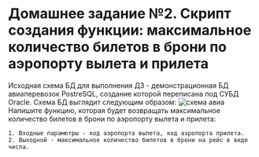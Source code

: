 # Домашнее задание №2. Скрипт создания функции: максимальное количество билетов в брони по аэропорту вылета и прилета
Исходная схема БД для выполнения ДЗ - демонстрационная БД авиаперевозок PostreSQL, создание которой переписана под СУБД Oracle. Схема БД выглядит следующим образом:
![схема авиа](https://github.com/itisDima/database_administration_course/assets/140591592/7d04427b-9d0d-46a0-a0be-197709a44fa6)
Напишите функцию, которая будет возвращать максимальное количество билетов в брони по аэропорту вылета и прилета:

    1. Входные параметры - код аэропорта вылета, код аэропорта прилета.
    2. Выходной - максимальное количество билетов в брони на рейс в виде числа.
